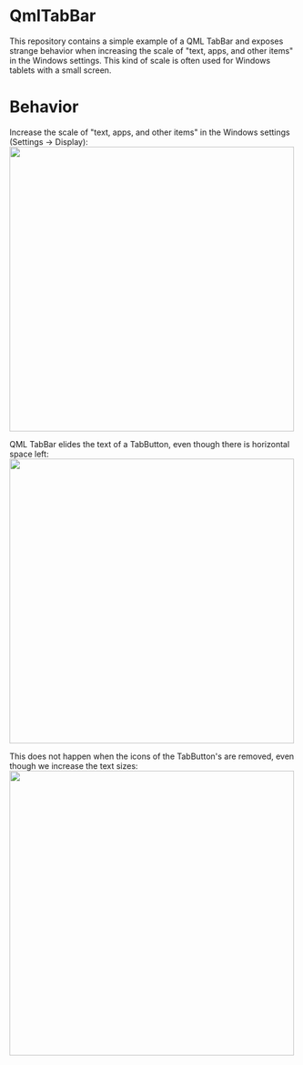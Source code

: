 # QmlTabBar
This repository contains a simple example of a QML TabBar and exposes strange behavior when increasing the scale of "text, apps, and other items" in the Windows settings. This kind of scale is often used for Windows tablets with a small screen.  

# Behavior
Increase the scale of "text, apps, and other items" in the Windows settings (Settings -> Display):  
  <img src="https://user-images.githubusercontent.com/57131060/178423324-cd614908-8dc0-4f1f-abd3-bc16419b6e84.png" width=500>

QML TabBar elides the text of a TabButton, even though there is horizontal space left: 
<img src="https://user-images.githubusercontent.com/57131060/178426024-eb0a69f8-d466-4911-b110-bcbb853ad2a3.png" width=500>  

This does not happen when the icons of the TabButton's are removed, even though we increase the text sizes:  
<img src="https://user-images.githubusercontent.com/57131060/178425447-d98735a9-bf7e-45ba-bf50-298a06513859.png" width=500>
